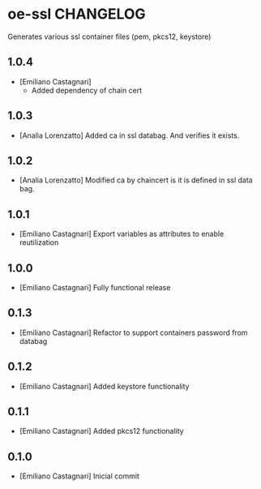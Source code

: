 oe-ssl CHANGELOG
=============

Generates various ssl container files (pem, pkcs12, keystore)

1.0.4
-----
- [Emiliano Castagnari] 
  - Added dependency of chain cert

1.0.3
-----
- [Analia Lorenzatto] Added ca in ssl databag. And verifies it exists.

1.0.2
-----
- [Analia Lorenzatto] Modified ca by chaincert is it is defined in ssl data bag.

1.0.1
-----
- [Emiliano Castagnari] Export variables as attributes to enable reutilization

1.0.0
-----
- [Emiliano Castagnari] Fully functional release

0.1.3
-----
- [Emiliano Castagnari] Refactor to support containers password from databag

0.1.2
-----
- [Emiliano Castagnari] Added keystore functionality

0.1.1
-----
- [Emiliano Castagnari] Added pkcs12 functionality

0.1.0
-----
- [Emiliano Castagnari] Inicial commit

